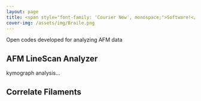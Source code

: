 ```yaml
---
layout: page
title: <span style="font-family: 'Courier New', monospace;">Software!</span>
cover-img: /assets/img/Braile.png
---
```

Open codes developed for analyzing AFM data

## AFM LineScan Analyzer
kymograph analysis...

## Correlate Filaments
